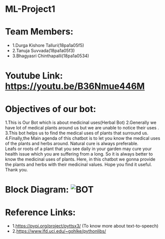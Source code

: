 # ML-Project1
# Team Members:
  + 1.Durga Kishore Talluri(18pa1a05f5)
  + 2.Tanuja Suvvada(18pa1a05f3)
  + 3.Bhagyasri Chinthapalli(18pa1a0534)
# Youtube Link: https://youtu.be/B36Nmue446M

# Objectives of our bot: 
1.This is Our Bot which is about medicinal uses(Herbal Bot)
2.Generally we have lot of medical plants around us but we  are unable to notice their uses .
3.This bot helps us to find the medical uses of plants that surround us.
4.Finally,the Main agenda of this chatbot is to let you know the medical uses of the plants and herbs around.
Natural cure is always preferable.  
Leafs or roots of a plant that you see daily in your garden may cure your health issue which you are suffering from a long. 
So it is always better to know the medicinal uses of plants. 
Here, in this chatbot we gonna provide the plants and herbs with their medicinal values. 
Hope you find it useful.
Thank you.

# Block Diagram: ![BOT](https://user-images.githubusercontent.com/70839434/96464367-59965580-1245-11eb-9352-a807c8611be6.png)


# Reference Links:
+ 1.https://pypi.org/project/pyttsx3/ (To know more about text-to-speech)
+ 2.https://www.lfd.uci.edu/~gohlke/pythonlibs/ 
